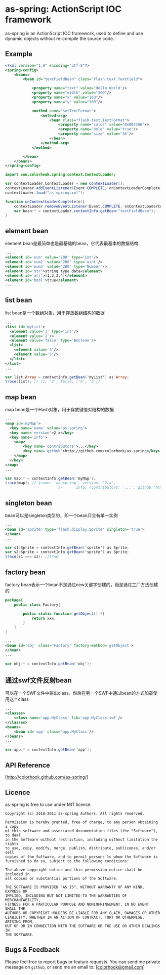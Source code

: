 as-spring: ActionScript IOC framework
=====================================

as-spring is an ActionScript IOC framework, used to define and use dynamic objects without re-compile the source code.

Example
--------------

```xml
<?xml version="1.0" encoding="utf-8"?>
<spring-config>
	<beans>
		<bean id="textFieldBean" class="flash.text.TextField">

			<property name="text" value="Hello World"/>
			<property name="width" value="300"/>
			<property name="x" value="160"/>
			<property name="y" value="100"/>

			<method name="setTextFormat">
				<method-arg>
					<bean class="flash.text.TextFormat">
						<property name="color" value="0x003366"/>
						<property name="bold" value="true"/>
						<property name="size" value="36"/>
					</bean>
				</method-arg>
			</method>

		</bean>
	</beans>
</spring-config>
```

```as
import com.colorhook.spring.context.ContextLoader;

var contextLoader:ContextLoader = new ContextLoader();
contextLoader.addEventListener(Event.COMPLETE, onContextLoaderComplete);
contextLoader.load("as-spring.xml");

function onContextLoaderComplete(e){
	contextLoader.removeEventListener(Event.COMPLETE, onContextLoaderComplete);
	var bean:* = contextLoader.contextInfo.getBean("textFieldBean");
}
```

element bean
--------------
element bean是最简单也是最基础的bean，它代表最基本的数据结构

```xml
...
<element id='num' value='200' type='int'/>
<element id='num2' value='200' type='uint'/>
<element id='num3' value='200' type='Number'/>
<element id='str'>string type data</element>
<element id='arr'>[1,2,3,4]</element>
<element id='bool'>true</element>
...
```

list bean
--------------
list bean是一个数组对象，用于存放数组结构的数据

```xml
...
<list id='myList'>
  <element value='1' type='int'/>
  <element value='2'/>
  <element value='false' type='Boolean'/>
  <list>
  	<element value='4'/>
  	<element value='5'/>
  </list>
</list>
...
```

```as
var list:Array = contextInfo.getBean('myList') as Array;
trace(list); // [1, '2', false, ['4', '5']]
```

map bean
--------------
map bean是一个Hash对象，用于存放键值对结构的数据

```xml
...
<map id='myMap'>
  <key name='name' value='as-spring'>
  <key name='version'>2.x</key>
  <key name='info'>
  	<map>
  		<key name='contributors'>...</key>
  		<key name='github'>http://github.com/colorhook/as-spring</key>
  	</map>
  </key>
</map>
...
```

```as
var map:* = contextInfo.getBean('myMap');
trace(map); // {name: 'as-spring', version: '2.x', 
						//		info: {contributors: '...', github:'http://github.com/colorhook/as-spring'}}
```

singleton bean
--------------
bean可以是singleton类型的，即一个bean只会有单一实例

```xml
...
<bean id='sprite' type='flash.display.Sprite' singleton='true'>
</bean>
...
```

```as
var s1:Sprite = contextInfo.getBean('sprite') as Sprite;
var s2:Sprite = contextInfo.getBean('sprite') as Sprite;
trace(s1 === s2); //true
```

factory bean
--------------
factory bean表示一个bean不是通过new关键字创建的，而是通过工厂方法创建的

```as
package{
	public class Factory{

		public static function getObject():*{
			return xxx;
		}
	}
}
```

```xml
...
<bean id='obj' class='Factory' factory-method='getObject'>
</bean>
...
```

```as
var obj:* = contextInfo.getBean('obj');
```

通过swf文件反射bean
--------------
可以在一个SWF文件中输出class，然后在另一个SWF中通过bean的方式加载使用这个class

```xml
...
<classes>
	<class name='app.MyClass' lib='app.MyClass.swf'/>
</classes>
<beans>
	<bean id='app' class='app.MyClass'/>
</beans>
...
```

```as
var app:* = contextInfo.getBean('app');
```


API Reference
--------------
[http://colorhook.github.com/as-spring/]

Licence
--------------
as-spring is free to use under MIT license. 

	Copyright (c) 2010-2011 as-spring Authors. All rights reserved.

	Permission is hereby granted, free of charge, to any person obtaining a copy
	of this software and associated documentation files (the "Software"), to deal
	in the Software without restriction, including without limitation the rights
	to use, copy, modify, merge, publish, distribute, sublicense, and/or sell
	copies of the Software, and to permit persons to whom the Software is
	furnished to do so, subject to the following conditions:

	The above copyright notice and this permission notice shall be included in
	all copies or substantial portions of the Software.

	THE SOFTWARE IS PROVIDED "AS IS", WITHOUT WARRANTY OF ANY KIND, EXPRESS OR
	IMPLIED, INCLUDING BUT NOT LIMITED TO THE WARRANTIES OF MERCHANTABILITY,
	FITNESS FOR A PARTICULAR PURPOSE AND NONINFRINGEMENT. IN NO EVENT SHALL THE
	AUTHORS OR COPYRIGHT HOLDERS BE LIABLE FOR ANY CLAIM, DAMAGES OR OTHER
	LIABILITY, WHETHER IN AN ACTION OF CONTRACT, TORT OR OTHERWISE, ARISING FROM,
	OUT OF OR IN CONNECTION WITH THE SOFTWARE OR THE USE OR OTHER DEALINGS IN
	THE SOFTWARE.

Bugs & Feedback
----------------

Please feel free to report bugs or feature requests.
You can send me private message on `github`, or send me an email to: [colorhook@gmail.com]



